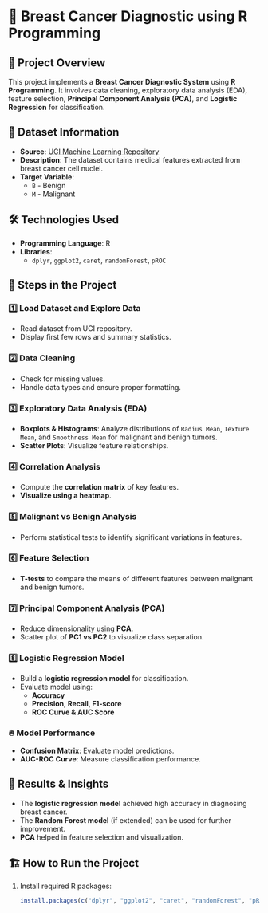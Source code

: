# 🏥 Breast Cancer Diagnostic using R Programming

## 📌 Project Overview
This project implements a **Breast Cancer Diagnostic System** using **R Programming**. It involves data cleaning, exploratory data analysis (EDA), feature selection, **Principal Component Analysis (PCA)**, and **Logistic Regression** for classification.

## 📂 Dataset Information
- **Source**: [UCI Machine Learning Repository](https://archive.ics.uci.edu/ml/machine-learning-databases/breast-cancer-wisconsin/)
- **Description**: The dataset contains medical features extracted from breast cancer cell nuclei.
- **Target Variable**:
  - `B` - Benign
  - `M` - Malignant

## 🛠️ Technologies Used
- **Programming Language**: R
- **Libraries**: 
  - `dplyr`, `ggplot2`, `caret`, `randomForest`, `pROC`

## 🚀 Steps in the Project

### 1️⃣ Load Dataset and Explore Data
- Read dataset from UCI repository.
- Display first few rows and summary statistics.

### 2️⃣ Data Cleaning
- Check for missing values.
- Handle data types and ensure proper formatting.

### 3️⃣ Exploratory Data Analysis (EDA)
- **Boxplots & Histograms**: Analyze distributions of `Radius Mean`, `Texture Mean`, and `Smoothness Mean` for malignant and benign tumors.
- **Scatter Plots**: Visualize feature relationships.

### 4️⃣ Correlation Analysis
- Compute the **correlation matrix** of key features.
- **Visualize using a heatmap**.

### 5️⃣ Malignant vs Benign Analysis
- Perform statistical tests to identify significant variations in features.

### 6️⃣ Feature Selection
- **T-tests** to compare the means of different features between malignant and benign tumors.

### 7️⃣ Principal Component Analysis (PCA)
- Reduce dimensionality using **PCA**.
- Scatter plot of **PC1 vs PC2** to visualize class separation.

### 8️⃣ Logistic Regression Model
- Build a **logistic regression model** for classification.
- Evaluate model using:
  - **Accuracy**
  - **Precision, Recall, F1-score**
  - **ROC Curve & AUC Score**

### 🔥 Model Performance
- **Confusion Matrix**: Evaluate model predictions.
- **AUC-ROC Curve**: Measure classification performance.

## 🎯 Results & Insights
- The **logistic regression model** achieved high accuracy in diagnosing breast cancer.
- The **Random Forest model** (if extended) can be used for further improvement.
- **PCA** helped in feature selection and visualization.

## 🏗️ How to Run the Project
1. Install required R packages:
   ```r
   install.packages(c("dplyr", "ggplot2", "caret", "randomForest", "pROC"))
